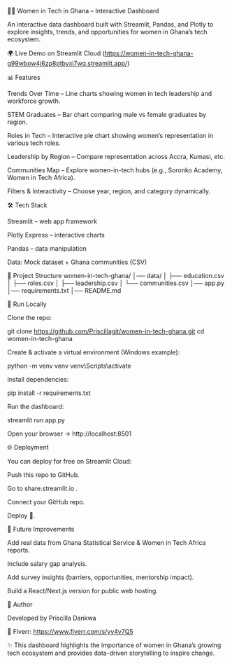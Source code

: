 👩‍💻 Women in Tech in Ghana – Interactive Dashboard

An interactive data dashboard built with Streamlit, Pandas, and Plotly to explore insights, trends, and opportunities for women in Ghana’s tech ecosystem.

🌍 Live Demo on Streamlit Cloud
 (https://women-in-tech-ghana-g99wbow4j6zp8ptbyxi7wq.streamlit.app/)

📊 Features

Trends Over Time – Line charts showing women in tech leadership and workforce growth.

STEM Graduates – Bar chart comparing male vs female graduates by region.

Roles in Tech – Interactive pie chart showing women’s representation in various tech roles.

Leadership by Region – Compare representation across Accra, Kumasi, etc.

Communities Map – Explore women-in-tech hubs (e.g., Soronko Academy, Women in Tech Africa).

Filters & Interactivity – Choose year, region, and category dynamically.

🛠 Tech Stack

Streamlit
 – web app framework

Plotly Express
 – interactive charts

Pandas
 – data manipulation

Data: Mock dataset + Ghana communities (CSV)

📂 Project Structure
women-in-tech-ghana/
│── data/
│    ├── education.csv
│    ├── roles.csv
│    ├── leadership.csv
│    └── communities.csv
│── app.py
│── requirements.txt
│── README.md

🚀 Run Locally

Clone the repo:

git clone https://github.com/Priscillagit/women-in-tech-ghana.git
cd women-in-tech-ghana


Create & activate a virtual environment (Windows example):

python -m venv venv
venv\Scripts\activate


Install dependencies:

pip install -r requirements.txt


Run the dashboard:

streamlit run app.py


Open your browser → http://localhost:8501

🌐 Deployment

You can deploy for free on Streamlit Cloud:

Push this repo to GitHub.

Go to share.streamlit.io
.

Connect your GitHub repo.

Deploy 🚀.

📌 Future Improvements

Add real data from Ghana Statistical Service & Women in Tech Africa reports.

Include salary gap analysis.

Add survey insights (barriers, opportunities, mentorship impact).

Build a React/Next.js version for public web hosting.

👤 Author

Developed by Priscilla Dankwa

💼 Fiverr: https://www.fiverr.com/s/yv4v7Q5


✨ This dashboard highlights the importance of women in Ghana’s growing tech ecosystem and provides data-driven storytelling to inspire change.
